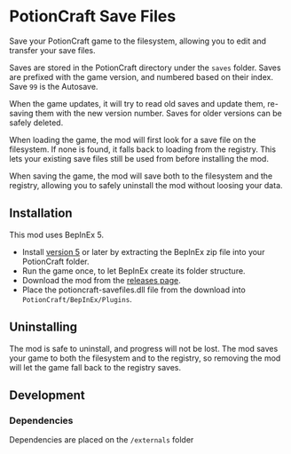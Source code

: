 # PotionCraft Save Files

Save your PotionCraft game to the filesystem, allowing you to edit and transfer your save files.

Saves are stored in the PotionCraft directory under the `saves` folder.
Saves are prefixed with the game version, and numbered based on their index. Save `99` is the Autosave.

When the game updates, it will try to read old saves and update them, re-saving them with the new version number. Saves for older versions can be safely deleted.

When loading the game, the mod will first look for a save file on the filesystem. If none is found, it falls back to loading from the registry. This lets your existing save files still be used from before installing the mod.

When saving the game, the mod will save both to the filesystem and the registry, allowing you to safely uninstall the mod without loosing your data.

## Installation

This mod uses BepInEx 5.

- Install [version 5](https://github.com/BepInEx/BepInEx/releases) or later by extracting the BepInEx zip file into your PotionCraft folder.
- Run the game once, to let BepInEx create its folder structure.
- Download the mod from the [releases page](https://github.com/RoboPhred/potioncraft-savefile/releases).
- Place the potioncraft-savefiles.dll file from the download into `PotionCraft/BepInEx/Plugins`.

## Uninstalling

The mod is safe to uninstall, and progress will not be lost. The mod saves your game to both the filesystem and to the registry, so removing the mod will let the game fall back to the registry saves.

## Development

### Dependencies

Dependencies are placed on the `/externals` folder
